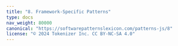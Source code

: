 ```yaml
---
title: "8. Framework-Specific Patterns"
type: docs
nav_weight: 80000
canonical: "https://softwarepatternslexicon.com/patterns-js/8"
license: "© 2024 Tokenizer Inc. CC BY-NC-SA 4.0"
---
```

